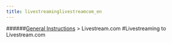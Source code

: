```yaml
---
title: livestreaminglivestreamcom_en
---
```

######[General Instructions](/restreamer/wiki/general_instructions_en.html) > Livestream.com
#Livestreaming to Livestream.com
